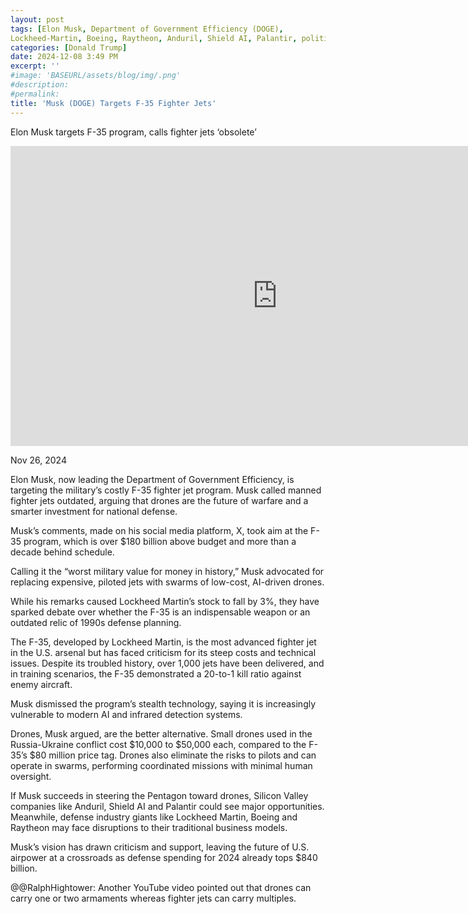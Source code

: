 ```yaml
---
layout: post
tags: [Elon Musk, Department of Government Efficiency (DOGE), 
Lockheed-Martin, Boeing, Raytheon, Anduril, Shield AI, Palantir, politics]
categories: [Donald Trump]
date: 2024-12-08 3:49 PM
excerpt: ''
#image: 'BASEURL/assets/blog/img/.png'
#description:
#permalink:
title: 'Musk (DOGE) Targets F-35 Fighter Jets'
---
```



Elon Musk targets F-35 program, calls fighter jets ‘obsolete’

<iframe width="853" height="480" src="https://www.youtube.com/embed/Dg4Rw56ItR8" title="Elon Musk targets F-35 program, calls fighter jets ‘obsolete’" frameborder="0" allow="accelerometer; autoplay; clipboard-write; encrypted-media; gyroscope; picture-in-picture; web-share" referrerpolicy="strict-origin-when-cross-origin" allowfullscreen></iframe>

Nov 26, 2024

Elon Musk, now leading the Department of Government Efficiency, is targeting the military’s costly F-35 fighter jet program. Musk called manned fighter jets outdated, arguing that drones are the future of warfare and a smarter investment for national defense. 

Musk’s comments, made on his social media platform, X, took aim at the F-35 program, which is over $180 billion above budget and more than a decade behind schedule.

Calling it the “worst military value for money in history,” Musk advocated for replacing expensive, piloted jets with swarms of low-cost, AI-driven drones.

While his remarks caused Lockheed Martin’s stock to fall by 3%, they have sparked debate over whether the F-35 is an indispensable weapon or an outdated relic of 1990s defense planning. 

The F-35, developed by Lockheed Martin, is the most advanced fighter jet in the U.S. arsenal but has faced criticism for its steep costs and technical issues. Despite its troubled history, over 1,000 jets have been delivered, and in training scenarios, the F-35 demonstrated a 20-to-1 kill ratio against enemy aircraft.

Musk dismissed the program’s stealth technology, saying it is increasingly vulnerable to modern AI and infrared detection systems. 

Drones, Musk argued, are the better alternative. Small drones used in the Russia-Ukraine conflict cost $10,000 to $50,000 each, compared to the F-35’s $80 million price tag. Drones also eliminate the risks to pilots and can operate in swarms, performing coordinated missions with minimal human oversight.

If Musk succeeds in steering the Pentagon toward drones, Silicon Valley companies like Anduril, Shield AI and Palantir could see major opportunities. Meanwhile, defense industry giants like Lockheed Martin, Boeing and Raytheon may face disruptions to their traditional business models. 

Musk’s vision has drawn criticism and support, leaving the future of U.S. airpower at a crossroads as defense spending for 2024 already tops $840 billion. 

@@RalphHightower: Another YouTube video pointed out that drones can carry one or two armaments whereas fighter jets can carry multiples.

